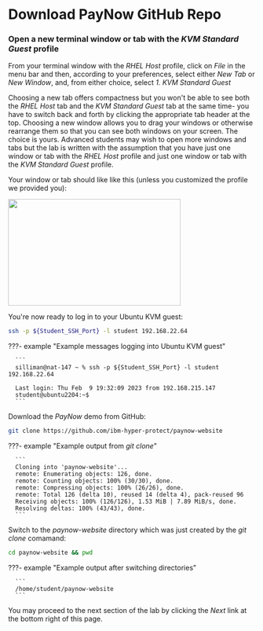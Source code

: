 # Download PayNow GitHub Repo

### Open a new terminal window or tab with the _KVM Standard Guest_ profile
                
From your terminal window with the _RHEL Host_ profile, click on _File_ in the menu bar and then, according to your preferences, select either _New Tab_ or _New Window_, and, from either choice, select _1. KVM Standard Guest_

Choosing a new tab offers compactness but you won't be able to see both the _RHEL Host_ tab and the _KVM Standard Guest_ tab at the same time- you have to switch back and forth by clicking the appropriate tab header at the top.  Choosing a new window allows you to drag your windows or otherwise rearrange them so that you can see both windows on your screen.  The choice is yours.  Advanced students may wish to open more windows and tabs but the lab is written with the assumption that you have just one window or tab with the _RHEL Host_ profile and just one window or tab with the _KVM Standard Guest_ profile.

Your window or tab should like like this (unless you customized the profile we provided you):
        
<img src="../../../images/KVMGuest.png" width="351" height="217" />
                
You're now ready to log in to your Ubuntu KVM guest:

   ``` bash
   ssh -p ${Student_SSH_Port} -l student 192.168.22.64
   ```  
 
???- example "Example messages logging into Ubuntu KVM guest"

      ```
      silliman@nat-147 ~ % ssh -p ${Student_SSH_Port} -l student 192.168.22.64

      Last login: Thu Feb  9 19:32:09 2023 from 192.168.215.147
      student@ubuntu2204:~$
      ```

Download the _PayNow_ demo from GitHub:

   ``` bash
   git clone https://github.com/ibm-hyper-protect/paynow-website 
   ```

???- example "Example output from _git clone_"

      ```
      Cloning into 'paynow-website'...
      remote: Enumerating objects: 126, done.
      remote: Counting objects: 100% (30/30), done.
      remote: Compressing objects: 100% (26/26), done.
      remote: Total 126 (delta 10), reused 14 (delta 4), pack-reused 96
      Receiving objects: 100% (126/126), 1.53 MiB | 7.89 MiB/s, done.
      Resolving deltas: 100% (43/43), done.
      ```

Switch to the _paynow-website_ directory which was just created by the _git clone_ comamand:

   ``` bash
   cd paynow-website && pwd
   ```
   
???- example "Example output after switching directories"

      ```
      /home/student/paynow-website
      ```

You may proceed to the next section of the lab by clicking the *Next* link at the bottom right of this page.



